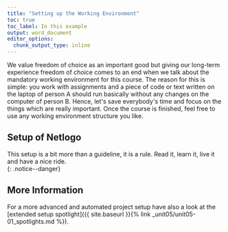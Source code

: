 ```yaml
---
title: "Setting up the Working Environment"
toc: true
toc_label: In this example
output: word_document
editor_options: 
  chunk_output_type: inline
---
```


We value freedom of choice as an important good but giving our long-term experience freedom of choice comes to an end when we talk about the mandatory working environment for this course. The reason for this is simple: you work with assignments and a piece of code or text written on the laptop of person A should run basically without any changes on the computer of person B. Hence, let's save everybody's time and focus on the things which are really important. Once the course is finished, feel free to use any working environment structure you like.




## Setup of Netlogo

This setup is a bit more than a guideline, it is a rule. Read it, learn it, live it and have a nice ride.  
{: .notice--danger}

## More Information

For a more advanced and automated project setup have also a look at the [extended setup spotlight]({{ site.baseurl }}{% link _unit05/unit05-01_spotlights.md %}). 


